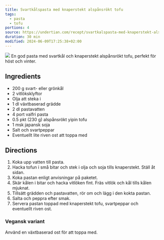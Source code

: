 ```yaml
---
title: Svartkålspasta med knaperstekt alspånsrökt tofu
tags:
  - pasta
  - tofu
portions: 4
source: https://undertian.com/recept/svartkalspasta-med-knaperstekt-alspansrokt-tofu/
duration: 30 min
modified: 2024-06-09T17:25:38+02:00
---
```

![](https://undertian.com/wp-content/uploads/2021/01/Yipin-bild-5-1308x1308.jpg)
En god pasta med svartkål och knaperstekt alspånsrökt tofu, perfekt för höst och vinter.

## Ingredients
- 200 g svart- eller grönkål
- 2 vitlöksklyftor
- Olja att steka i
- 1 dl växtbaserad grädde
- 2 dl pastavatten
- 4 port valfri pasta
- 0.5 pkt (230 g) alspånsrökt yipin tofu
- 1 msk japansk soja
- Salt och svartpeppar
- Eventuellt lite riven ost att toppa med

## Directions
1. Koka upp vatten till pasta.
2. Hacka tofun i små bitar och stek i olja och soja tills knaperstekt. Ställ åt sidan.
3. Koka pastan enligt anvisningar på paketet.
4. Skär kålen i bitar och hacka vitlöken fint. Fräs vitlök och kål tills kålen mjuknat.
5. Tillsätt grädden och pastavatten, rör om och lägg i den kokta pastan.
6. Salta och peppra efter smak.
7. Servera pastan toppad med knaperstekt tofu, svartpeppar och eventuellt riven ost.

### Vegansk variant
Använd en växtbaserad ost för att toppa med.
